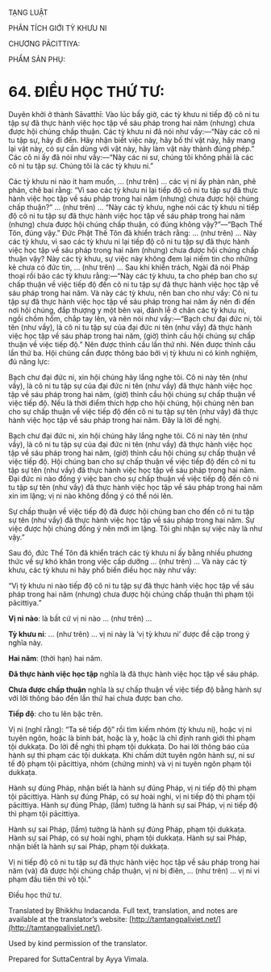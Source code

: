  

TẠNG LUẬT

PHÂN TÍCH GIỚI TỲ KHƯU NI

CHƯƠNG PĀCITTIYA:

PHẨM SẢN PHỤ:

# 64\. ĐIỀU HỌC THỨ TƯ:

Duyên khởi ở thành Sāvatthī: Vào lúc bấy giờ, các tỳ khưu ni tiếp độ cô ni tu tập sự đã thực hành việc học tập về sáu pháp trong hai năm (nhưng) chưa được hội chúng chấp thuận. Các tỳ khưu ni đã nói như vầy:—“Này các cô ni tu tập sự, hãy đi đến. Hãy nhận biết việc này, hãy bố thí vật này, hãy mang lại vật này, có sự cần dùng với vật này, hãy làm vật này thành đúng phép.” Các cô ni ấy đã nói như vầy:—“Này các ni sư, chúng tôi không phải là các cô ni tu tập sự. Chúng tôi là các tỳ khưu ni.”

Các tỳ khưu ni nào ít ham muốn, … (như trên) … các vị ni ấy phàn nàn, phê phán, chê bai rằng: “Vì sao các tỳ khưu ni lại tiếp độ cô ni tu tập sự đã thực hành việc học tập về sáu pháp trong hai năm (nhưng) chưa được hội chúng chấp thuận?” … (như trên) … “Này các tỳ khưu, nghe nói các tỳ khưu ni tiếp độ cô ni tu tập sự đã thực hành việc học tập về sáu pháp trong hai năm (nhưng) chưa được hội chúng chấp thuận, có đúng không vậy?”—“Bạch Thế Tôn, đúng vậy.” Đức Phật Thế Tôn đã khiển trách rằng: … (như trên) … Này các tỳ khưu, vì sao các tỳ khưu ni lại tiếp độ cô ni tu tập sự đã thực hành việc học tập về sáu pháp trong hai năm (nhưng) chưa được hội chúng chấp thuận vậy? Này các tỳ khưu, sự việc này không đem lại niềm tin cho những kẻ chưa có đức tin, … (như trên) … Sau khi khiển trách, Ngài đã nói Pháp thoại rồi bảo các tỳ khưu rằng:—“Này các tỳ khưu, ta cho phép ban cho sự chấp thuận về việc tiếp độ đến cô ni tu tập sự đã thực hành việc học tập về sáu pháp trong hai năm. Và này các tỳ khưu, nên ban cho như vầy: Cô ni tu tập sự đã thực hành việc học tập về sáu pháp trong hai năm ấy nên đi đến nơi hội chúng, đắp thượng y một bên vai, đảnh lễ ở chân các tỳ khưu ni, ngồi chồm hổm, chắp tay lên, và nên nói như vầy:—“Bạch chư đại đức ni, tôi tên (như vầy), là cô ni tu tập sự của đại đức ni tên (như vầy) đã thực hành việc học tập về sáu pháp trong hai năm, (giờ) thỉnh cầu hội chúng sự chấp thuận về việc tiếp độ.” Nên được thỉnh cầu lần thứ nhì. Nên được thỉnh cầu lần thứ ba. Hội chúng cần được thông báo bởi vị tỳ khưu ni có kinh nghiệm, đủ năng lực:

Bạch chư đại đức ni, xin hội chúng hãy lắng nghe tôi. Cô ni này tên (như vầy), là cô ni tu tập sự của đại đức ni tên (như vầy) đã thực hành việc học tập về sáu pháp trong hai năm, (giờ) thỉnh cầu hội chúng sự chấp thuận về việc tiếp độ. Nếu là thời điểm thích hợp cho hội chúng, hội chúng nên ban cho sự chấp thuận về việc tiếp độ đến cô ni tu tập sự tên (như vầy) đã thực hành việc học tập về sáu pháp trong hai năm. Đây là lời đề nghị.

Bạch chư đại đức ni, xin hội chúng hãy lắng nghe tôi. Cô ni này tên (như vầy), là cô ni tu tập sự của đại đức ni tên (như vầy) đã thực hành việc học tập về sáu pháp trong hai năm, (giờ) thỉnh cầu hội chúng sự chấp thuận về việc tiếp độ. Hội chúng ban cho sự chấp thuận về việc tiếp độ đến cô ni tu tập sự tên (như vầy) đã thực hành việc học tập về sáu pháp trong hai năm. Đại đức ni nào đồng ý việc ban cho sự chấp thuận về việc tiếp độ đến cô ni tu tập sự tên (như vầy) đã thực hành việc học tập về sáu pháp trong hai năm xin im lặng; vị ni nào không đồng ý có thể nói lên.

Sự chấp thuận về việc tiếp độ đã được hội chúng ban cho đến cô ni tu tập sự tên (như vầy) đã thực hành việc học tập về sáu pháp trong hai năm. Sự việc được hội chúng đồng ý nên mới im lặng. Tôi ghi nhận sự việc này là như vậy.”

Sau đó, đức Thế Tôn đã khiển trách các tỳ khưu ni ấy bằng nhiều phương thức về sự khó khăn trong việc cấp dưỡng … (như trên) … Và này các tỳ khưu, các tỳ khưu ni hãy phổ biến điều học này như vầy:

“Vị tỳ khưu ni nào tiếp độ cô ni tu tập sự đã thực hành việc học tập về sáu pháp trong hai năm (nhưng) chưa được hội chúng chấp thuận thì phạm tội pācittiya.”

**Vị ni nào**: là bất cứ vị ni nào … (như trên) …

**Tỳ khưu ni**: … (như trên) … vị ni này là ‘vị tỳ khưu ni’ được đề cập trong ý nghĩa này.

**Hai năm**: (thời hạn) hai năm.

**Đã thực hành việc học tập** nghĩa là đã thực hành việc học tập về sáu pháp.

**Chưa được chấp thuận** nghĩa là sự chấp thuận về việc tiếp độ bằng hành sự với lời thông báo đến lần thứ hai chưa được ban cho.

**Tiếp độ**: cho tu lên bậc trên.

Vị ni (nghĩ rằng): “Ta sẽ tiếp độ” rồi tìm kiếm nhóm (tỳ khưu ni), hoặc vị ni tuyên ngôn, hoặc là bình bát, hoặc là y, hoặc là chỉ định ranh giới thì phạm tội dukkaṭa. Do lời đề nghị thì phạm tội dukkaṭa. Do hai lời thông báo của hành sự thì phạm các tội dukkaṭa. Khi chấm dứt tuyên ngôn hành sự, ni sư tế độ phạm tội pācittiya, nhóm (chứng minh) và vị ni tuyên ngôn phạm tội dukkaṭa.

Hành sự đúng Pháp, nhận biết là hành sự đúng Pháp, vị ni tiếp độ thì phạm tội pācittiya. Hành sự đúng Pháp, có sự hoài nghi, vị ni tiếp độ thì phạm tội pācittiya. Hành sự đúng Pháp, (lầm) tưởng là hành sự sai Pháp, vị ni tiếp độ thì phạm tội pācittiya.

Hành sự sai Pháp, (lầm) tưởng là hành sự đúng Pháp, phạm tội dukkaṭa. Hành sự sai Pháp, có sự hoài nghi, phạm tội dukkaṭa. Hành sự sai Pháp, nhận biết là hành sự sai Pháp, phạm tội dukkaṭa.

Vị ni tiếp độ cô ni tu tập sự đã thực hành việc học tập về sáu pháp trong hai năm (và) đã được hội chúng chấp thuận, vị ni bị điên, … (như trên) … vị ni vi phạm đầu tiên thì vô tội.”

Điều học thứ tư.

Translated by Bhikkhu Indacanda. Full text, translation, and notes are available at the translator’s website: [http://tamtangpaliviet.net/](http://tamtangpaliviet.net/).

Used by kind permission of the translator.

Prepared for SuttaCentral by Ayya Vimala.